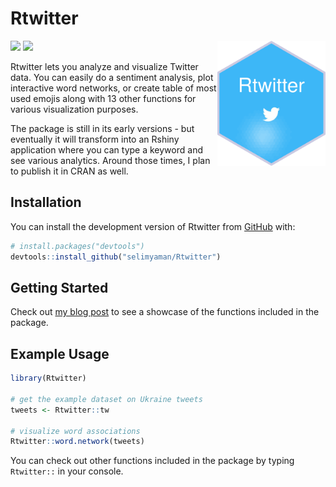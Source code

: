 
<!-- README.md is generated from README.Rmd. Please edit that file -->

# Rtwitter

<img src="man/figures/logo.png" align="right"  height="200"/>

[![](https://img.shields.io/badge/lifecycle-maturing-blue.svg)](https://lifecycle.r-lib.org/articles/stages.html#maturing)
[![](https://img.shields.io/github/last-commit/selimyaman/Rtwitter.svg)](https://github.com/selimyaman/Rtwitter/commits/master)

Rtwitter lets you analyze and visualize Twitter data. You can easily do
a sentiment analysis, plot interactive word networks, or create table of
most used emojis along with 13 other functions for various visualization
purposes.

The package is still in its early versions - but eventually it will
transform into an Rshiny application where you can type a keyword and
see various analytics. Around those times, I plan to publish it in CRAN
as well.

## Installation

You can install the development version of Rtwitter from
[GitHub](https://github.com/) with:

``` r
# install.packages("devtools")
devtools::install_github("selimyaman/Rtwitter")
```

## Getting Started

Check out [my blog post](https://selimyaman.com/post/rtwitter-showcase/)
to see a showcase of the functions included in the package.

## Example Usage

``` r
library(Rtwitter)

# get the example dataset on Ukraine tweets
tweets <- Rtwitter::tw 

# visualize word associations
Rtwitter::word.network(tweets)
```

You can check out other functions included in the package by typing
`Rtwitter::` in your console.
